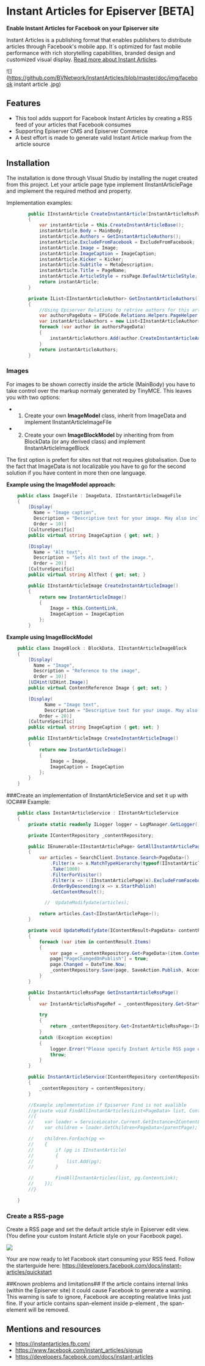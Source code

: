 # Instant Articles for Episerver [BETA] #
**Enable Instant Articles for Facebook on your Episerver site**

Instant Articles is a publishing format that enables publishers to distribute articles through Facebook's mobile app. It´s optimized for fast mobile performance with rich storytelling capabilities, branded design and customized visual display. [Read more about Instant Articles](https://developers.facebook.com/docs/instant-articles).

![](https://github.com/BVNetwork/InstantArticles/blob/master/doc/img/facebook instant article .jpg)

## Features ##
 * This tool adds support for Facebook Instant Articles by creating a RSS feed of your articles that Facebook consumes
 * Supporting Episerver CMS and Episerver Commerce
 * A best effort is made to generate valid Instant Article markup from the article source

## Installation ##
The installation is done through Visual Studio by installing the nuget created from this project.
Let your article page type implement IInstantArticlePage and implement the required method and property.

Implementation examples:
```C#
        public IInstantArticle CreateInstantArticle(InstantArticleRssPage rssPage)
        {
            var instantArticle = this.CreateInstantArticleBase();
            instantArticle.Body = MainBody;
            instantArticle.Authors = GetInstantArticleAuthors();
            instantArticle.ExcludeFromFacebook = ExcludeFromFacebook;
            instantArticle.Image = Image;                               //Main image of the article
            instantArticle.ImageCaption = ImageCaption;                 //Caption text for the main image
            instantArticle.Kicker = Kicker;                             //Kicker text
            instantArticle.Subtitle = MetaDescription;
            instantArticle.Title = PageName;
            instantArticle.ArticleStyle = rssPage.DefaultArticleStyle;
            return instantArticle;
        }

        private IList<IInstantArticleAuthor> GetInstantArticleAuthors()
        {
            //Using Episerver Relations to retrive authors for this article https://github.com/BVNetwork/Relations
            var authorsPageData = EPiCode.Relations.Helpers.PageHelper.GetPagesRelated(this.ContentLink.ToPageReference(), "ArticleWriter").Cast<IInstantArticleAuthorContent>();
            var instantArticleAuthors = new List<IInstantArticleAuthor>();
            foreach (var author in authorsPageData)
            {
                instantArticleAuthors.Add(author.CreateInstantArticleAuthor());
            }
            return instantArticleAuthors;
        }
```

### Images ###
For images to be shown correctly inside the article (MainBody) you have to take control over the markup normaly generated by TinyMCE. This leaves you with two options:
* 1. Create your own **ImageModel** class, inherit from ImageData and implement IInstantArticleImageFile
* 2. Create your own **ImageBlockModel** by inheriting from from BlockData (or any derived class) and implement IInstantArticleImageBlock

The first option is prefert for sites not that not requires globalisation. Due to the fact that ImageData is not localizable you have to go for the second solution if you have content in more then one language.

**Example using the ImageModel approach:**

```C#
    public class ImageFile : ImageData, IInstantArticleImageFile
    {
        [Display(
          Name = "Image caption",
          Description = "Descriptive text for your image. May also include attribution to the originator or creator of this image.",
          Order = 10)]
        [CultureSpecific]
        public virtual string ImageCaption { get; set; }

        [Display(
          Name = "Alt text",
          Description = "Sets Alt text of the image.",
          Order = 20)]
        [CultureSpecific]
        public virtual string AltText { get; set; }

        public IInstantArticleImage CreateInstantArticleImage()
        {
            return new InstantArticleImage()
            {
                Image = this.ContentLink,
                ImageCaption = ImageCaption
            };
        }
```

**Example using ImageBlockModel**
```C#
    public class ImageBlock : BlockData, IInstantArticleImageBlock
    {
        [Display(
          Name = "Image",
          Description = "Reference to the image",
          Order = 10)] 
        [UIHint(UIHint.Image)]
        public virtual ContentReference Image { get; set; }

        [Display(
              Name = "Image text",
              Description = "Descriptive text for your image. May also include attribution to the originator or creator of this image.",
            Order = 20)]
        [CultureSpecific]
        public virtual string ImageCaption { get; set; }

        public IInstantArticleImage CreateInstantArticleImage()
        {
            return new InstantArticleImage()
            {
                Image = Image,
                ImageCaption = ImageCaption
            };
        }
    }
```

###Create an implementation of IInstantArticleService and set it up with IOC###
Example:
```C#
    public class InstantArticleService : IInstantArticleService
    {
        private static readonly ILogger logger = LogManager.GetLogger();

        private IContentRepository _contentRepository;

        public IEnumerable<IInstantArticlePage> GetAllInstantArticlePages()
        {
            var articles = SearchClient.Instance.Search<PageData>()
                .Filter(x => x.MatchTypeHierarchy(typeof(IInstantArticlePage)))
                .Take(1000)
                .FilterForVisitor()
                .Filter(x => ((IInstantArticlePage)x).ExcludeFromFacebook.Match(false))
                .OrderByDescending(x => x.StartPublish)
                .GetContentResult();

              //  UpdateModifydate(articles);

            return articles.Cast<IInstantArticlePage>();
        }

        private void UpdateModifydate(IContentResult<PageData> contentResult)
        {
            foreach (var item in contentResult.Items)
            {
                var page = _contentRepository.Get<PageData>(item.ContentLink).CreateWritableClone();
                page["PageChangedOnPublish"] = true;
                page.Changed = DateTime.Now;
                _contentRepository.Save(page, SaveAction.Publish, AccessLevel.NoAccess);
            }
        }

        public InstantArticleRssPage GetInstantArticleRssPage()
        {
            var InstantArticleRssPageRef = _contentRepository.Get<StartPage>(ContentReference.StartPage).InstantArticleRssPage;

            try
            {
                return _contentRepository.Get<InstantArticleRssPage>(InstantArticleRssPageRef);
            }
            catch (Exception exception)
            {
                logger.Error("Please specify Instant Article RSS page on start page under Site settins", exception);
                throw;
            }
        }

        public InstantArticleService(IContentRepository contentRepository)
        {
            _contentRepository = contentRepository;
        }

        //Example implementation if Episerver Find is not avalible
        //private void FindAllInstantArticles(List<PageData> list, ContentReference parentPage)
        //{
        //    var loader = ServiceLocator.Current.GetInstance<IContentLoader>();
        //    var children = loader.GetChildren<PageData>(parentPage);

        //    children.ForEach(pg =>
        //    {
        //        if (pg is IInstantArticle)
        //        {
        //            list.Add(pg);
        //        }

        //        FindAllInstantArticles(list, pg.ContentLink);
        //    });
        //}

    }
```

### Create a RSS-page ###
Create a RSS page and set the default article style in Episerver edit view. (You define your custom Instant Article style on your Facebook page).

![](https://github.com/BVNetwork/InstantArticles/blob/master/doc/img/InstantArticlePageInEpiserver.png)

Your are now ready to let Facebook start consuming your RSS feed. Follow the starterguide here:
https://developers.facebook.com/docs/instant-articles/quickstart

##Known problems and limitations##
If the article contains internal links (within the Episerver site) it could cause Facebook to generate a warning. This warning is safe to ignore, Facebook are accepting realative links just fine.
If your article contains span-element inside p-element , the span-element will be removed.


## Mentions and resources ##
* https://instantarticles.fb.com/
* https://www.facebook.com/instant_articles/signup
* https://developers.facebook.com/docs/instant-articles
